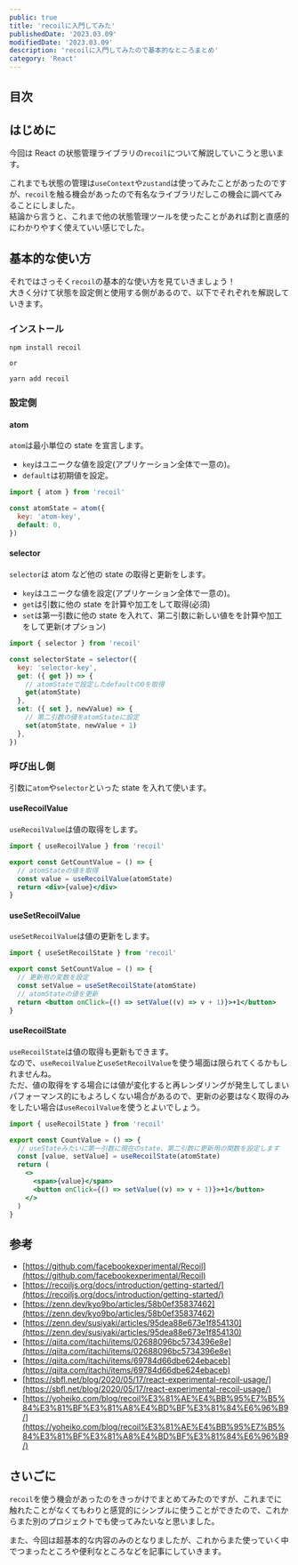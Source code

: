 ```yaml
---
public: true
title: 'recoilに入門してみた'
publishedDate: '2023.03.09'
modifiedDate: '2023.03.09'
description: 'recoilに入門してみたので基本的なところまとめ'
category: 'React'
---
```


## 目次

## はじめに

今回は React の状態管理ライブラリの`recoil`について解説していこうと思います。

これまでも状態の管理は`useContext`や`zustand`は使ってみたことがあったのですが、`recoil`を触る機会があったので有名なライブラリだしこの機会に調べてみることにしました。  
結論から言うと、これまで他の状態管理ツールを使ったことがあれば割と直感的にわかりやすく使えていい感じでした。

## 基本的な使い方

それではさっそく`recoil`の基本的な使い方を見ていきましょう！  
大きく分けて状態を設定側と使用する側があるので、以下でそれぞれを解説していきます。

### インストール

```
npm install recoil

or

yarn add recoil
```

### 設定側

#### atom

`atom`は最小単位の state を宣言します。

- `key`はユニークな値を設定(アプリケーション全体で一意の)。
- `default`は初期値を設定。

```jsx
import { atom } from 'recoil'

const atomState = atom({
  key: 'atom-key',
  default: 0,
})
```

#### selector

`selector`は atom など他の state の取得と更新をします。

- `key`はユニークな値を設定(アプリケーション全体で一意の)。
- `get`は引数に他の state を計算や加工をして取得(必須)
- `set`は第一引数に他の state を入れて、第二引数に新しい値をを計算や加工をして更新(オプション)

```jsx
import { selector } from 'recoil'

const selectorState = selector({
  key: 'selector-key',
  get: ({ get }) => {
    // atomStateで設定したdefaultの0を取得
    get(atomState)
  },
  set: ({ set }, newValue) => {
    // 第二引数の値をatomStateに設定
    set(atomState, newValue + 1)
  },
})
```

### 呼び出し側

引数に`atom`や`selector`といった state を入れて使います。

#### useRecoilValue

`useRecoilValue`は値の取得をします。

```jsx
import { useRecoilValue } from 'recoil'

export const GetCountValue = () => {
  // atomStateの値を取得
  const value = useRecoilValue(atomState)
  return <div>{value}</div>
}
```

#### useSetRecoilValue

`useSetRecoilValue`は値の更新をします。

```jsx
import { useSetRecoilState } from 'recoil'

export const SetCountValue = () => {
  // 更新用の変数を設定
  const setValue = useSetRecoilState(atomState)
  // atomStateの値を更新
  return <button onClick={() => setValue((v) => v + 1)}>+1</button>
}
```

#### useRecoilState

`useRecoilState`は値の取得も更新もできます。  
なので、`useRecoilValue`と`useSetRecoilValue`を使う場面は限られてくるかもしれませんね。  
ただ、値の取得をする場合には値が変化すると再レンダリングが発生してしまいパフォーマンス的にもよろしくない場合があるので、更新の必要はなく取得のみをしたい場合は`useRecoilValue`を使うとよいでしょう。

```jsx
import { useRecoilState } from 'recoil'

export const CountValue = () => {
  // useStateみたいに第一引数に現在のstate、第二引数に更新用の関数を設定します
  const [value, setValue] = useRecoilState(atomState)
  return (
    <>
      <span>{value}</span>
      <button onClick={() => setValue((v) => v + 1)}>+1</button>
    </>
  )
}
```

## 参考

- [https://github.com/facebookexperimental/Recoil](https://github.com/facebookexperimental/Recoil)
- [https://recoiljs.org/docs/introduction/getting-started/](https://recoiljs.org/docs/introduction/getting-started/)
- [https://zenn.dev/kyo9bo/articles/58b0ef35837462](https://zenn.dev/kyo9bo/articles/58b0ef35837462)
- [https://zenn.dev/susiyaki/articles/95dea88e673e1f854130](https://zenn.dev/susiyaki/articles/95dea88e673e1f854130)
- [https://qiita.com/itachi/items/02688096bc5734396e8e](https://qiita.com/itachi/items/02688096bc5734396e8e)
- [https://qiita.com/itachi/items/69784d66dbe624ebaceb](https://qiita.com/itachi/items/69784d66dbe624ebaceb)
- [https://sbfl.net/blog/2020/05/17/react-experimental-recoil-usage/](https://sbfl.net/blog/2020/05/17/react-experimental-recoil-usage/)
- [https://yoheiko.com/blog/recoil%E3%81%AE%E4%BB%95%E7%B5%84%E3%81%BF%E3%81%A8%E4%BD%BF%E3%81%84%E6%96%B9/](https://yoheiko.com/blog/recoil%E3%81%AE%E4%BB%95%E7%B5%84%E3%81%BF%E3%81%A8%E4%BD%BF%E3%81%84%E6%96%B9/)

## さいごに

`recoil`を使う機会があったのをきっかけでまとめてみたのですが、これまでに触れたことがなくてもわりと感覚的にシンプルに使うことができたので、これからまた別のプロジェクトでも使ってみたいなと思いました。

また、今回は超基本的な内容のみのとなりましたが、これからまた使っていく中でつまったところや便利なところなどを記事にしていきます。
